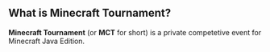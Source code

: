 ## What is Minecraft Tournament?
__Minecraft Tournament__ (or __MCT__ for short) is a private competetive event for Minecraft Java Edition.
